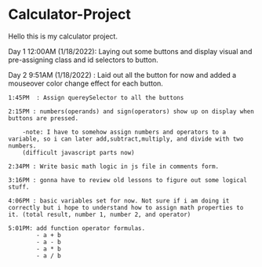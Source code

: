 # Calculator-Project

Hello this is my calculator project.

Day 1 12:00AM (1/18/2022): Laying out some buttons and display visual and pre-assigning class and id selectors to button. 

Day 2 9:51AM (1/18/2022) : Laid out all the button for now and added a mouseover color change effect for each button.

    1:45PM  : Assign quereySelector to all the buttons

    2:15PM : numbers(operands) and sign(operators) show up on display when buttons are pressed.
    
        -note: I have to somehow assign numbers and operators to a variable, so i can later add,subtract,multiply, and divide with two numbers.
        (difficult javascript parts now)

    2:34PM : Write basic math logic in js file in comments form.

    3:16PM : gonna have to review old lessons to figure out some logical stuff.

    4:06PM : basic variables set for now. Not sure if i am doing it correctly but i hope to understand how to assign math properties to it. (total result, number 1, number 2, and operator)

    5:01PM: add function operator formulas.
            - a + b
            - a - b
            - a * b
            - a / b
